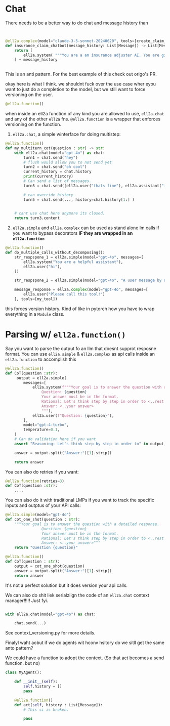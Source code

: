 # Chat

There needs to be a better way to do chat and message history than

```python


@ell2a.complex(model="claude-3-5-sonnet-20240620", tools=[create_claim_draft, approve_claim], temperature=0.1, max_tokens=400)
def insurance_claim_chatbot(message_history: List[Message]) -> List[Message]:
    return [
        ell2a.system( """You are a an insurance adjuster AI. You are given a dialogue with a user and have access to various tools to effectuate the insurance claim adjustment process. Ask question until you have enough information to create a claim draft. Then ask for approval."""),
    ] + message_history
 

```

This is an anti pattern. For the best example of this check out origo's PR.

okay here is what I think. we shouldnt fuck over the use case wher eyou want to just do a completion to the model, but we still want to force versioning on the user.


```python
@ell2a.function()
```
when inside an ell2a function of any kind you are allowed to use, `ell2a.chat` and any of the other `ell2a` fns. `@ell2a.function` is a wrapper that enforces versioning on the function.

1. `ell2a.chat`, a simple winterface for doing multistep:
```python
@ell2a.function()
def my_multitern_cot(question : str) -> str:
    with ell2a.chat(model="gpt-4o") as chat:
        turn1 = chat.send("hey")
        # flush would allow you to not send yet
        turn2 = chat.send("oh cool")
        current_history = chat.history 
        print(current_history)
        # Can send a list of messages. 
        turn3 = chat.send([ell2a.user("thats fine"), ell2a.assistant("im forcing you to say this"), ell2a.user("whoa"])

        # can override history
        turn5 = chat.send(..., history=chat.history[1:] ) 

        
    # cant use chat here anymore its closed.
    return turn3.content
```

2. `ell2a.simple` and `ell2a.complex` can be used as stand alone lm calls if you want to bypass decorators **IF they are wrapped in an `ell2a.function`**

```python
@ell2a.function()
def do_multiple_calls_without_decomposing():
    str_respspone_1 = ell2a.simple(model="gpt-4o", messages=[
        ell2a.system("You are a helpful assistant"),
        ell2a.user("hi"),
    ]) 

    str_respspone_2 = ell2a.simple(model="gpt-4o", "A user message by default") 

    message_response = ell2a.complex(model="gpt-4o", messages=[
        ell2a.user("Please call this tool!")
    ], tools=[my_tool])

```
this forces version history. Kind of like in pytorch how you have to wrap everything in a `Module` class.


# Parsing w/ `ell2a.function()`

Say you want to parse the output fo an llm that doesnt supprot resposne format. You can use `ell2a.simple` & `ell2a.complex` as api calls inside an `ell2a.function` to accomplish this

```python
@ell2a.function()
def CoT(question :str): 
     output = ell2a.simple(
        messages=[
            ell2a.system(f"""Your goal is to answer the question with a detailed response.
                Question: {question}
                Your answer must be in the format.
                Rational: Let's think step by step in order to <..rest of your reasoning>
                Answer: <..your answer>
                """),
            ell2a.user(f"Question: {question}"),
        ],
        model="gpt-4-turbo",
        temperature=0.1,
    )
    # Can do validation here if you want
    assert "Reasoning: Let's think step by step in order to" in output, "Model did not respond with the correct format"

    answer = output.split("Answer:")[1].strip()

    return answer
```

You can also do retries if you want:

```python
@ell2a.function(retries=3)
def CoT(question :str):
    ....
```

You can also do it with traditional LMPs if you want to track the specific inputs and outptus of your API calls:
```python
@ell2a.simple(model="gpt-4o")
def cot_one_shot(question : str):
    """Your goal is to answer the question with a detailed response.
                Question: {question}
                Your answer must be in the format.
                Rational: Let's think step by step in order to <..rest of your reasoning>
                Answer: <..your answer>"""
    return "Question {question}"

@ell2a.function()
def CoT(question : str):
    output = cot_one_shot(question)
    answer = output.split("Answer:")[1].strip()
    return answer
```

It's not a perfect solution but it does version your api calls.

We can also do shit liek serialziign the code of an `ell2a.chat` context manager!!!!! Just fyi.


```python

with ell2a.chat(model="gpt-4o") as chat:

    chat.send(...)

```
See context_versioning.py for more details.



Finalyl waht aobut if we do agents wit hconv hsitory do we sitll get the same anto pattern?



We could have a function to adopt the context. (So that act becomes a send function. but no)
```python
class MyAgent():

    def __init__(self):
        self.history = []
        pass

    @ell2a.function()
    def act(self, history : List[Message]):
        # This si is broken.

        pass


```